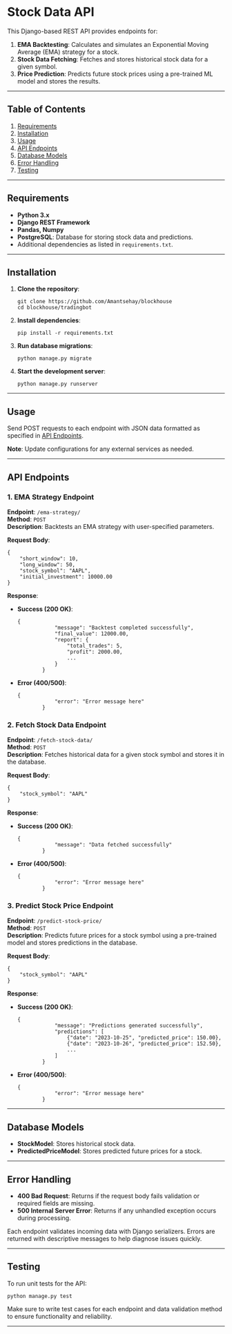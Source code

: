 Stock Data API
==============

This Django-based REST API provides endpoints for:

1.  **EMA Backtesting**: Calculates and simulates an Exponential Moving Average (EMA) strategy for a stock.
2.  **Stock Data Fetching**: Fetches and stores historical stock data for a given symbol.
3.  **Price Prediction**: Predicts future stock prices using a pre-trained ML model and stores the results.

* * *

Table of Contents
-----------------

1.  [Requirements](#requirements)
2.  [Installation](#installation)
3.  [Usage](#usage)
4.  [API Endpoints](#api-endpoints)
5.  [Database Models](#database-models)
6.  [Error Handling](#error-handling)
7.  [Testing](#testing)

* * *

Requirements
------------

*   **Python 3.x**
*   **Django REST Framework**
*   **Pandas, Numpy**
*   **PostgreSQL**: Database for storing stock data and predictions.
*   Additional dependencies as listed in `requirements.txt`.

* * *

Installation
------------

1.  **Clone the repository**:
    
        git clone https://github.com/Amantsehay/blockhouse
        cd blockhouse/tradingbot
    
2.  **Install dependencies**:
    
        pip install -r requirements.txt
    
3.  **Run database migrations**:
    
        python manage.py migrate
    
4.  **Start the development server**:
    
        python manage.py runserver
    

* * *

Usage
-----

Send POST requests to each endpoint with JSON data formatted as specified in [API Endpoints](#api-endpoints).

**Note**: Update configurations for any external services as needed.

* * *

API Endpoints
-------------

### 1\. EMA Strategy Endpoint

**Endpoint**: `/ema-strategy/`  
**Method**: `POST`  
**Description**: Backtests an EMA strategy with user-specified parameters.

**Request Body**:

    {
        "short_window": 10,
        "long_window": 50,
        "stock_symbol": "AAPL",
        "initial_investment": 10000.00
    }

**Response**:

*   **Success (200 OK)**:
    
        {
                    "message": "Backtest completed successfully",
                    "final_value": 12000.00,
                    "report": {
                        "total_trades": 5,
                        "profit": 2000.00,
                        ...
                    }
                }
    
*   **Error (400/500)**:
    
        {
                    "error": "Error message here"
                }
    

### 2\. Fetch Stock Data Endpoint

**Endpoint**: `/fetch-stock-data/`  
**Method**: `POST`  
**Description**: Fetches historical data for a given stock symbol and stores it in the database.

**Request Body**:

    {
        "stock_symbol": "AAPL"
    }

**Response**:

*   **Success (200 OK)**:
    
        {
                    "message": "Data fetched successfully"
                }
    
*   **Error (400/500)**:
    
        {
                    "error": "Error message here"
                }
    

### 3\. Predict Stock Price Endpoint

**Endpoint**: `/predict-stock-price/`  
**Method**: `POST`  
**Description**: Predicts future prices for a stock symbol using a pre-trained model and stores predictions in the database.

**Request Body**:

    {
        "stock_symbol": "AAPL"
    }

**Response**:

*   **Success (200 OK)**:
    
        {
                    "message": "Predictions generated successfully",
                    "predictions": [
                        {"date": "2023-10-25", "predicted_price": 150.00},
                        {"date": "2023-10-26", "predicted_price": 152.50},
                        ...
                    ]
                }
    
*   **Error (400/500)**:
    
        {
                    "error": "Error message here"
                }
    

* * *

Database Models
---------------

*   **StockModel**: Stores historical stock data.
*   **PredictedPriceModel**: Stores predicted future prices for a stock.

* * *

Error Handling
--------------

*   **400 Bad Request**: Returns if the request body fails validation or required fields are missing.
*   **500 Internal Server Error**: Returns if any unhandled exception occurs during processing.

Each endpoint validates incoming data with Django serializers. Errors are returned with descriptive messages to help diagnose issues quickly.

* * *

Testing
-------

To run unit tests for the API:

    python manage.py test

Make sure to write test cases for each endpoint and data validation method to ensure functionality and reliability.

* * *